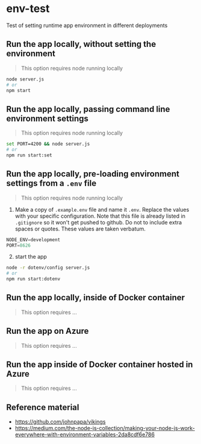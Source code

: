 # env-test
Test of setting runtime app environment in different deployments

## Run the app locally, without setting the environment

> This option requires node running locally

  ```bash
  node server.js
  # or
  npm start
  ```

## Run the app locally, passing command line environment settings

> This option requires node running locally

  ```bash
  set PORT=4200 && node server.js
  # or
  npm run start:set
  ```

## Run the app locally, pre-loading environment settings from a `.env` file

> This option requires node running locally

1. Make a copy of `.example.env` file and name it `.env`. Replace the values with your specific configuration. Note that this file is already listed in `.gitignore` so it won't get pushed to github. Do not to include extra spaces or quotes. These values are taken verbatum.

  ```javascript
  NODE_ENV=development
  PORT=8626
  ```

2. start the app

  ```bash
  node -r dotenv/config server.js
  # or
  npm run start:dotenv
  ```

## Run the app locally, inside of Docker container

> This option requires ...

## Run the app on Azure

> This option requires ...

## Run the app inside of Docker container hosted in Azure

> This option requires ...

## Reference material

- https://github.com/johnpapa/vikings
- https://medium.com/the-node-js-collection/making-your-node-js-work-everywhere-with-environment-variables-2da8cdf6e786